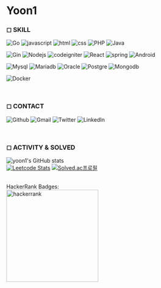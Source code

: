 #  Yoon1 
<!--
**yoon1/yoon1** is a ✨ _special_ ✨ repository because its `README.md` (this file) appears on your GitHub profile.

Here are some ideas to get you started:

- 🔭 I’m currently working on ...
- 🌱 I’m currently learning ...
- 👯 I’m looking to collaborate on ...
- 🤔 I’m looking for help with ...
- 💬 Ask me about ...
- 📫 How to reach me: ...
- 😄 Pronouns: ...
- ⚡ Fun fact: ...
-->

### ◻ SKILL

![Go](https://img.shields.io/badge/Go-47B5D8?style=for-the-badge&logo=go&logoColor=white)
![javascript](https://img.shields.io/badge/JavaScript-323330?style=for-the-badge&logo=javascript&logoColor=F7DF1E)
![html](https://img.shields.io/badge/HTML5-E34F26?style=for-the-badge&logo=html5&logoColor=white)
![css](https://img.shields.io/badge/CSS3-1572B6?style=for-the-badge&logo=css3&logoColor=white)
![PHP](https://img.shields.io/badge/PHP-777BB4?style=for-the-badge&logo=php&logoColor=white)
![Java](https://img.shields.io/badge/Java-ED8B00?style=for-the-badge&logo=java&logoColor=white)

![Gin](https://img.shields.io/badge/Gin-19196F?style=for-the-badge&logo=gin&logoColor=white)
![Nodejs](https://img.shields.io/badge/Node.js-339933?style=for-the-badge&logo=nodedotjs&logoColor=white)
![codeigniter](https://img.shields.io/badge/Codeigniter-EF4223?style=for-the-badge&logo=codeigniter&logoColor=white)
![React](https://img.shields.io/badge/React-20232A?style=for-the-badge&logo=react&logoColor=61DAFB)
![spring](https://img.shields.io/badge/Spring-6DB33F?style=for-the-badge&logo=spring&logoColor=white)
![Android](https://img.shields.io/badge/Android_Studio-3DDC84?style=for-the-badge&logo=android-studio&logoColor=white)

![Mysql](https://img.shields.io/badge/MySQL-00000F?style=for-the-badge&logo=mysql&logoColor=white)
![Mariadb](https://img.shields.io/badge/MariaDB-002F43?style=for-the-badge&logo=mariadb&logoColor=white)
![Oracle](https://img.shields.io/badge/Oracle-F80000?style=for-the-badge&logo=oracle&logoColor=black)
![Postgre](https://img.shields.io/badge/PostgreSQL-316192?style=for-the-badge&logo=postgresql&logoColor=white)
![Mongodb](https://img.shields.io/badge/MongoDB-white?style=for-the-badge&logo=mongodb&logoColor=4EA94B)

![Docker](https://img.shields.io/badge/docker-%230db7ed.svg?style=for-the-badge&logo=docker&logoColor=white)

<br>

### ◻ CONTACT 
![Github](https://img.shields.io/badge/GitHub-100000?style=for-the-badge&logo=github&logoColor=white)
![Gmail](https://img.shields.io/badge/Gmail-D14836?style=for-the-badge&logo=gmail&logoColor=white)
![Twitter](https://img.shields.io/badge/Twitter-1DA1F2?style=for-the-badge&logo=twitter&logoColor=white)
![LinkedIn](https://img.shields.io/badge/LinkedIn-0077B5?style=for-the-badge&logo=linkedin&logoColor=white)

<br>

### ◻ ACTIVITY & SOLVED
![yoon1's GitHub stats](https://github-readme-stats.vercel.app/api?username=yoon1&show_icons=true&hide=stars)
</br>
[![Leetcode Stats](https://leetcard.jacoblin.cool/yoon0?theme=forest)](https://leetcode.com/yoon0/)
[![Solved.ac프로필](http://mazassumnida.wtf/api/generate_badge?boj=afternoon)](https://solved.ac/afternoon)

</br>
HackerRank Badges: </br>
<a href="https://www.hackerrank.com/gotslaekfsla7">
<img width="241" alt="hackerrank" src="https://user-images.githubusercontent.com/14258497/197538862-dadf6e79-287d-44a5-ab93-2d5eea527027.png">
</a>



